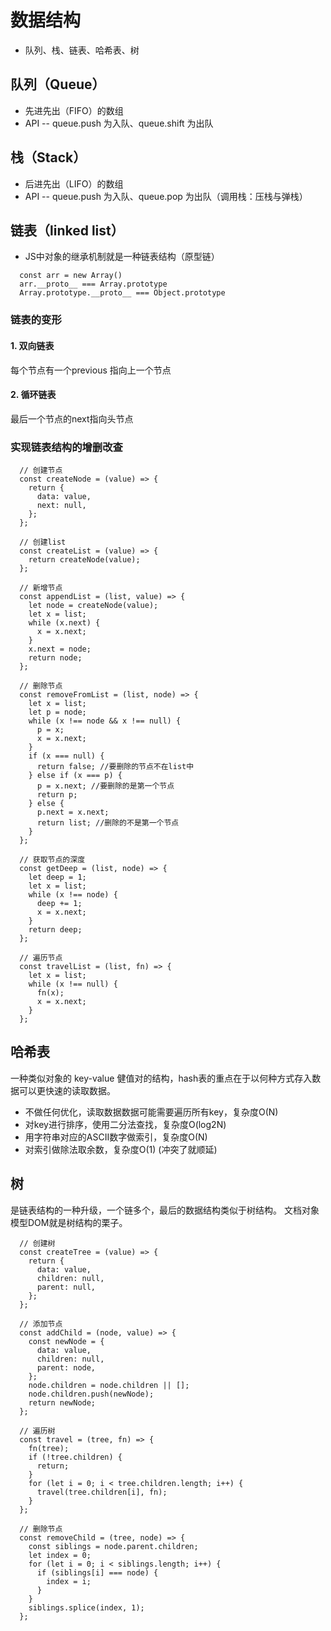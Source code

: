 # 数据结构

* 队列、栈、链表、哈希表、树

## 队列（Queue）

* 先进先出（FIFO）的数组
* API -- queue.push 为入队、queue.shift 为出队

## 栈（Stack）

* 后进先出（LIFO）的数组
* API -- queue.push 为入队、queue.pop 为出队（调用栈：压栈与弹栈）

## 链表（linked list）

* JS中对象的继承机制就是一种链表结构（原型链）

```
  const arr = new Array()
  arr.__proto__ === Array.prototype
  Array.prototype.__proto__ === Object.prototype
```

### 链表的变形

#### 1. 双向链表

每个节点有一个previous 指向上一个节点

#### 2. 循环链表

最后一个节点的next指向头节点

### 实现链表结构的增删改查

```
  // 创建节点
  const createNode = (value) => {
    return {
      data: value,
      next: null,
    };
  };

  // 创建list
  const createList = (value) => {
    return createNode(value);
  };

  // 新增节点
  const appendList = (list, value) => {
    let node = createNode(value);
    let x = list;
    while (x.next) {
      x = x.next;
    }
    x.next = node;
    return node;
  };

  // 删除节点
  const removeFromList = (list, node) => {
    let x = list;
    let p = node;
    while (x !== node && x !== null) {
      p = x;
      x = x.next;
    }
    if (x === null) {
      return false; //要删除的节点不在list中
    } else if (x === p) {
      p = x.next; //要删除的是第一个节点
      return p;
    } else {
      p.next = x.next;
      return list; //删除的不是第一个节点
    }
  };

  // 获取节点的深度
  const getDeep = (list, node) => {
    let deep = 1;
    let x = list;
    while (x !== node) {
      deep += 1;
      x = x.next;
    }
    return deep;
  };

  // 遍历节点
  const travelList = (list, fn) => {
    let x = list;
    while (x !== null) {
      fn(x);
      x = x.next;
    }
  };
```

## 哈希表

一种类似对象的 key-value 健值对的结构，hash表的重点在于以何种方式存入数据可以更快速的读取数据。

* 不做任何优化，读取数据数据可能需要遍历所有key，复杂度O(N)
* 对key进行排序，使用二分法查找，复杂度O(log2N)
* 用字符串对应的ASCII数字做索引，复杂度O(N)
* 对索引做除法取余数，复杂度O(1) (冲突了就顺延)

## 树

是链表结构的一种升级，一个链多个，最后的数据结构类似于树结构。
文档对象模型DOM就是树结构的栗子。

```
  // 创建树
  const createTree = (value) => {
    return {
      data: value,
      children: null,
      parent: null,
    };
  };

  // 添加节点
  const addChild = (node, value) => {
    const newNode = {
      data: value,
      children: null,
      parent: node,
    };
    node.children = node.children || [];
    node.children.push(newNode);
    return newNode;
  };

  // 遍历树
  const travel = (tree, fn) => {
    fn(tree);
    if (!tree.children) {
      return;
    }
    for (let i = 0; i < tree.children.length; i++) {
      travel(tree.children[i], fn);
    }
  };

  // 删除节点
  const removeChild = (tree, node) => {
    const siblings = node.parent.children;
    let index = 0;
    for (let i = 0; i < siblings.length; i++) {
      if (siblings[i] === node) {
        index = i;
      }
    }
    siblings.splice(index, 1);
  };

```
